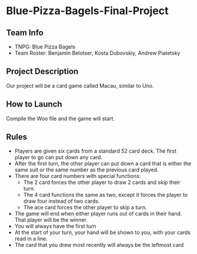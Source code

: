 # Blue-Pizza-Bagels-Final-Project

## Team Info

- TNPG: Blue Pizza Bagels
- Team Roster: Benjamin Belotser, Kosta Dubovskiy, Andrew Piatetsky

## Project Description

Our project will be a card game called Macau, similar to Uno. 

## How to Launch

Compile the Woo file and the game will start.

## Rules
- Players are given six cards from a standard 52 card deck. The first player to go can put down any card.
- After the first turn, the other player can put down a card that is either the same suit or the same number as the previous card played.
- There are four card numbers with special functions:
  - The 2 card forces the other player to draw 2 cards and skip their turn.
  - The 4 card functions the same as two, except it forces the player to draw four instead of two cards.
  - The ace card forces the other player to skip a turn.
- The game will end when either player runs out of cards in their hand. That player will be the winner.
- You will always have the first turn
- At the start of your turn, your hand will be shown to you, with your cards read in a line.
- The card that you drew most recently will always be the leftmost card
